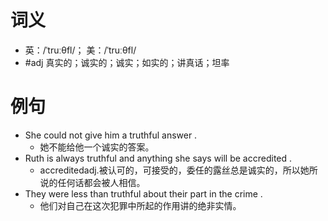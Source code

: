 # 词义
- 英：/ˈtruːθfl/； 美：/ˈtruːθfl/
- #adj 真实的；诚实的；诚实；如实的；讲真话；坦率
# 例句
- She could not give him a truthful answer .
	- 她不能给他一个诚实的答案。
- Ruth is always truthful and anything she says will be accredited .
	- accreditedadj.被认可的，可接受的，委任的露丝总是诚实的，所以她所说的任何话都会被人相信。
- They were less than truthful about their part in the crime .
	- 他们对自己在这次犯罪中所起的作用讲的绝非实情。
